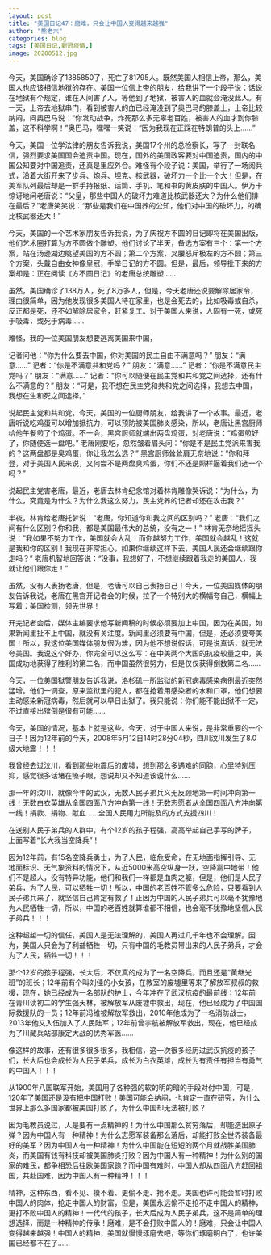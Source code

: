 ```yaml
---
layout: post
title: "美国日记47：磨难，只会让中国人变得越来越强"
author: "熊老六"
categories: blog
tags: [美国日记,新冠疫情,]
image: 20200512.jpg
---
```

​​​​今天，美国确诊了1385850了，死亡了81795人。既然美国人相信上帝，那么，美国人也应该相信地狱的存在。美国一位信上帝的朋友，给我讲了一个段子说：话说在地狱有个规定，谁在人间害了人，等他到了地狱，被害人的血就会淹没此人。有一天，上帝去地狱串门，看到被害人的血已经淹没到了奥巴马的膝盖上，上帝比较纳闷，问奥巴马说：“你发动战争，炸死那么多无辜老百姓，被害人的血才到你膝盖，这不科学啊！”奥巴马，嘿嘿一笑说：“因为我现在正踩在特朗普的头上……”

今天，美国一位学法律的朋友告诉我说，美国17个州的总检察长，写了一封联名信，强烈要求美国国会追责中国。现在，国外的美国政客要对中国追责，国内的中国公知要对中国追责，还真是里应外合。难怪有个段子说：美国，举行了一场阅兵式，沿着大街开来了步兵、炮兵、坦克、核武器，破坏力一个比一个大！但是，在美军队列最后却是一群手持报纸、话筒、手机、笔和书的黄皮肤的中国人。伊万卡惊讶地问老唐说：“父皇，那些中国人的破坏力难道比核武器还大？为什么他们排在最后？”老唐笑笑说：“那些是我们在中国养的公知，他们对中国的破坏力，的确比核武器还大！”

今天，美国的一个艺术家朋友告诉我说，为了庆祝方不圆的日记即将在美国出版，他们艺术圈打算为方不圆做个雕塑。他们讨论了半天，备选方案有三个：第一个方案，站在汤逊湖边眺望美国的方不圆；第二个方案，叉腰怒斥极左的方不圆；第三个方案，头戴自由女神像皇冠，手举日记的方不圆。但是，最后，领导批下来的方案却是：正在阅读《方不圆日记》的老唐总统雕塑……

虽然，美国确诊了138万人，死了8万多人，但是，今天老唐还说要解除居家令，理由很简单，因为他发现很多美国人待在家里，也是会死去的，比如吸毒或自杀，反正都是死，还不如解除居家令，赶紧复工。对于美国人来说，人固有一死，或死于吸毒，或死于病毒……

难怪，我的一位美国朋友想要逃离美国来中国，

记者问他：“你为什么要去中国，你对美国的民主自由不满意吗？”
朋友：“满意……”
记者：“你是不满意共和党吗？”
朋友：“满意……”
记者：“你是不满意民主党吗？”
朋友：“满意……”
记者：“你可以随便在民主党和共和党之间选择，还有什么不满意的？”
朋友：“可是，我不想在民主党和共和党之间选择，我想去中国，我想在生和死之间选择。”

说起民主党和共和党，今天，美国的一位厨师朋友，给我讲了一个故事。最近，老唐听说吃鸡蛋可以增加抵抗力，可以预防被美国肺炎感染，所以，老唐让黑宫厨师给他午餐煎了个鸡蛋。不一会，黑宫厨师就端出两盘鸡蛋，对老唐说：“鸡蛋煎好了，你随便选一盘吧。”
老唐刚要吃，忽然皱着眉头问：“你是不是民主党派来害我的？这两盘都是臭鸡蛋，你让我怎么选？”
黑宫厨师耸耸肩无奈地说：“你和拜登，对于美国人民来说，又何尝不是两盘臭鸡蛋，你们不还是照样逼着我们选一个吗？”

说起民主党害老唐，最近，老唐去林肯纪念馆对着林肯雕像哭诉说：“为什么，为什么，究竟是为什么？为什么我这么努力，民主党养的记者却还在攻击我？”

半夜，林肯给老唐托梦说：“老唐，你知道你和我之间的区别吗？”
老唐：“我们之间有什么区别？你和我，都是美国最伟大的总统，没有之一！”
林肯无奈地摇摇头说：“我如果不努力工作，美国就会大乱！而你越努力工作，美国就会越乱！这就是我和你的区别！我现在非常担心，如果你继续这样下去，美国人民还会继续跟你走吗？”
老唐机智地回答说：“没事，我想好了，不想继续跟着我走的美国人，我就让他们跟你走！”

虽然，没有人表扬老唐，但是，老唐可以自己表扬自己！今天，一位美国媒体的朋友告诉我说，老唐在黑宫开记者会的时候，拉了一个特别大的横幅夸自己，横幅上写着：美国检测，领先世界！

开完记者会后，媒体主编要求他写新闻稿的时候必须要加上中国，因为在美国，如果新闻里扯不上中国，就没有关注度。新闻里必须要有中国，但是，还必须要夸美国！所以，我这位美国媒体朋友很为难，因为他不想说假话，可是说真话，就无法夸美国。我说这个好办，你完全可以这么写：在中美两个大国的抗疫较量之中，美国成功地获得了胜利的第二名，而中国虽然很努力，但是仅仅获得倒数第二名……

今天，一位美国狱警朋友告诉我说，洛杉矶一所监狱的新冠病毒感染病例最近突然猛增。他们一调查，原来监狱里的犯人，都在抢着用感染者的水和口罩，他们想要主动感染新冠病毒，然后就可以早日出狱了。我只能说：你们能不能出狱不一定，不过直接出殡倒是很有可能……

今天，美国的情况，基本上就是这些。今天，对于中国人来说，是非常重要的一个日子！因为12年前的今天，2008年5月12日14时28分04秒，四川汶川发生了8.0级大地震！！！

我曾经去过汶川，看到那些地震后的废墟，想到那么多遇难的同胞，心里特别压抑，感觉很多话堵在嗓子眼，想说却又不知道该说什么……

那一年的汶川，就像今年的武汉，无数人民子弟兵义无反顾地第一时间冲向第一线！无数白衣英雄从全国四面八方冲向第一线！无数志愿者从全国四面八方冲向第一线！捐款、捐物、献血……全国人民用力所能及的方式支援四川！

在送别人民子弟兵的人群中，有个12岁的孩子程强，高高举起自己手写的牌子，上面写着“长大我当空降兵”！

因为12年前，有15名空降兵勇士，为了人民，临危受命，在无地面指挥引导、无地面标识、无气象资料的情况下，从近5000米高空纵身一跃，空降震中地带！他们不是超人，没有特异功能，他们和我们一样都是血肉之躯，但是，他们是人民子弟兵，为了人民，可以牺牲一切！所以，中国的老百姓不管多么危险，只要看到人民子弟兵来了，就坚信自己肯定有救了！正因为中国的人民子弟兵可以毫不犹豫地为人民牺牲一切，所以，中国的老百姓就算谁都不相信，也会毫不犹豫地坚信人民子弟兵！！！

这种超越一切的信任，美国人是无法理解的，美国人再过几千年也不会理解。因为，美国人只会为了利益牺牲一切，只有中国的毛教员带出来的人民子弟兵，才会为了人民，牺牲一切！！！

那个12岁的孩子程强，长大后，不仅真的成为了一名空降兵，而且还是“黄继光班”的班长；12年前有个叫刘佳的小女孩，在教室的废墟里等来了解放军叔叔的救援，现在，她已经成为一名部队的护士，今年冲在了武汉抗疫的最前线；12年前在青川读初二的学生强天林，被解放军从废墟中救出，现在，他已经成为了中国国际救援队的一员；12年前冯维被解放军救出，2010年他成为了一名消防战士，2013年他又入伍加入了人民陆军；12年前曾宇航被解放军救出，现在，他已经成为了川藏兵站部康定大战的优秀军医……

像这样的故事，还有很多很多很多，我相信，这一次很多经历过武汉抗疫的孩子们，长大后也会成长为人民子弟兵，成长为白衣英雄，成长为有责任有担当有勇气的中国人！！！

从1900年八国联军开始，美国用了各种强的软的明的暗的手段对付中国，可是，120年了美国还是没有把中国打败！美国可能会纳闷，也肯定一直在研究，为什么世界上那么多国家都被美国打败了，为什么中国却无法被打败？

因为毛教员说过，人是要有一点精神的！为什么中国那么贫穷落后，却能造出原子弹？因为中国人有一种精神！为什么志愿军装备那么落后，却能打败全世界装备最好的美军？因为中国人有一种精神！为什么中国能在短短的两个月就战胜美国肺炎，而美国有钱有科技却被美国肺炎打败？因为中国人有一种精神！为什么别的国家的难民，都争相恐后往欧美国家跑？而中国有难时，中国人却从四面八方赶回祖国，共赴国难，因为中国人有一种精神！！！

精神，这种东西，看不见、摸不着、更偷不走、抢不走。美国也许可能会暂时打败中国人的肉体，抢走中国人的财富，但是，美国永远偷不走抢不走中国人的精神，更打不败中国人的精神！一代代的孩子，长大后成为人民子弟兵，这不是简单的理想选择，而是一种精神的传承！磨难，是不会打败中国人的！磨难，只会让中国人变得越来越强！中国人的精神，美国就慢慢琢磨去吧，等你们琢磨明白了，也许美国已经都不在了……​​​​
